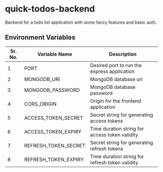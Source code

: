# quick-todos-backend

Backend for a todo list application with some fancy features and basic auth.

## Environment Variables

| Sr. No. | Variable Name        | Description                                     |
| ------- | -------------------- | ----------------------------------------------- |
| 1       | PORT                 | Desired port to run the express application     |
| 2       | MONGODB_URI          | MongoDB database url                            |
| 3       | MONGODB_PASSWORD     | MongoDB database password                       |
| 4       | CORS_ORIGIN          | Origin for the frontend application             |
| 5       | ACCESS_TOKEN_SECRET  | Secret string for generating access tokens      |
| 6       | ACCESS_TOKEN_EXPIRY  | Time duration string for access token validity  |
| 7       | REFRESH_TOKEN_SECRET | Secret string for generating refresh tokens     |
| 8       | REFRESH_TOKEN_EXPIRY | Time duration string for refresh token validity |
